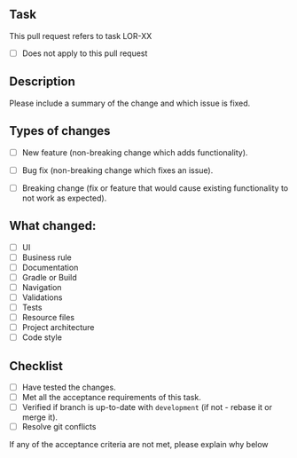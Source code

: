 ## Task

This pull request refers to task LOR-XX

- [ ] Does not apply to this pull request

## Description

Please include a summary of the change and which issue is fixed.

## Types of changes #

- [ ] New feature (non-breaking change which adds functionality).

- [ ] Bug fix (non-breaking change which fixes an issue).

- [ ] Breaking change (fix or feature that would cause existing functionality to not work as expected).

## What changed: #

- [ ] UI
- [ ] Business rule
- [ ] Documentation
- [ ] Gradle or Build
- [ ] Navigation
- [ ] Validations
- [ ] Tests
- [ ] Resource files
- [ ] Project architecture
- [ ] Code style

## Checklist #

- [ ] Have tested the changes.
- [ ] Met all the acceptance requirements of this task.
- [ ] Verified if branch is up-to-date with `development` (if not - rebase it or merge it).
- [ ] Resolve git conflicts

If any of the acceptance criteria are not met, please explain why below
